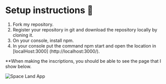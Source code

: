 # Setup instructions 🚀

1. Fork my repository.
2. Register your repository in git and download the repository locally by cloning it.
2. On your console, install npm.
3. In your console put the command npm start and open the location in [localHost:3000] (http://localhost:3000/).

**When making the inscriptions, you should be able to see the page that I show below.

![Space Land App](https://raw.githubusercontent.com/MiriamNM/99minutos-frontend-interview-test-2/JR-miriamnava/space-land/src/assets/SpaceLand.jpg)